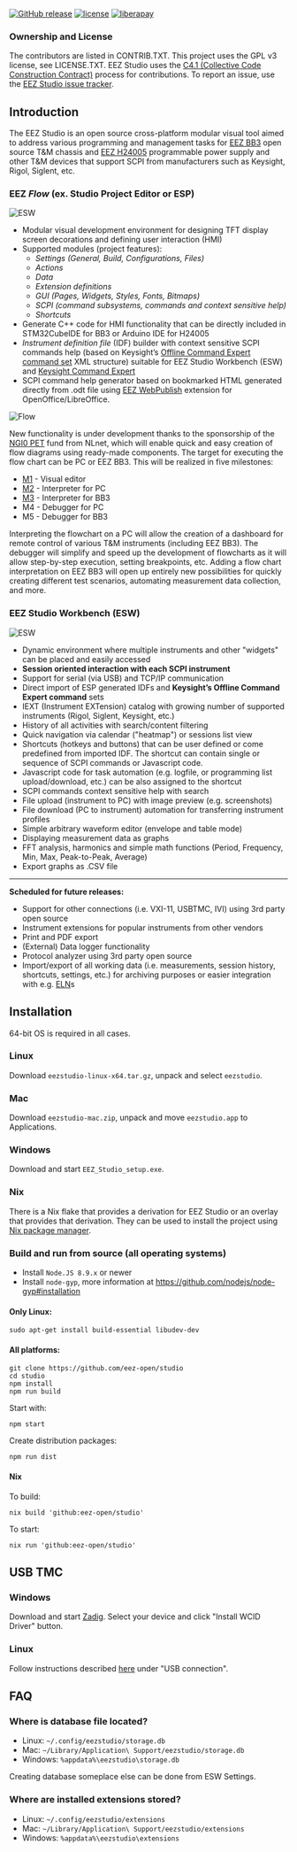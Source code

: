 [![GitHub release](https://img.shields.io/github/release/eez-open/studio.svg)](https://github.com/eez-open/studio/releases) [![license](https://img.shields.io/github/license/eez-open/studio.svg)](https://github.com/eez-open/studio/blob/master/LICENSE.TXT) [![liberapay](https://img.shields.io/liberapay/receives/eez-open.svg?logo=liberapay)](https://liberapay.com/eez-open/donate)

### Ownership and License

The contributors are listed in CONTRIB.TXT. This project uses the GPL v3 license, see LICENSE.TXT.
EEZ Studio uses the [C4.1 (Collective Code Construction Contract)](http://rfc.zeromq.org/spec:22) process for contributions.
To report an issue, use the [EEZ Studio issue tracker](https://github.com/eez-open/studio/issues).

## Introduction

The EEZ Studio is an open source cross-platform modular visual tool aimed to address various programming and management tasks for [EEZ BB3](https://github.com/eez-open/modular-psu) open source T&M chassis and [EEZ H24005](https://github.com/eez-open/psu-hw) programmable power supply and other T&M devices that support SCPI from manufacturers such as Keysight, Rigol, Siglent, etc.

### EEZ _Flow_ (ex. Studio Project Editor or ESP)

![ESW](images/esp_intro.png)

-   Modular visual development environment for designing TFT display screen decorations and defining user interaction (HMI)
-   Supported modules (project features):
    -   _Settings (General, Build, Configurations, Files)_
    -   _Actions_
    -   _Data_
    -   _Extension definitions_
    -   _GUI (Pages, Widgets, Styles, Fonts, Bitmaps)_
    -   _SCPI (command subsystems, commands and context sensitive help)_
    -   _Shortcuts_
-   Generate C++ code for HMI functionality that can be directly included in STM32CubeIDE for BB3 or Arduino IDE for H24005
-   _Instrument definition file_ (IDF) builder with context sensitive SCPI commands help (based on Keysight’s [Offline Command Expert command set](https://www.keysight.com/main/software.jspx?cc=US&lc=eng&ckey=2333687&nid=-11143.0.00&id=2333687) XML structure) suitable for EEZ Studio Workbench (ESW) and [Keysight Command Expert](https://www.keysight.com/en/pd-2036130/command-expert)
-   SCPI command help generator based on bookmarked HTML generated directly from .odt file using [EEZ WebPublish](https://github.com/eez-open/WebPublish) extension for OpenOffice/LibreOffice.

![Flow](images/EEZ_Flow_M1_intro.png)

New functionality is under development thanks to the sponsorship of the [NGI0 PET](https://nlnet.nl/project/EEZ-DIB/) fund from NLnet, which will enable quick and easy creation of flow diagrams using ready-made components. The target for executing the flow chart can be PC or EEZ BB3. This will be realized in five milestones:
* [M1](https://github.com/eez-open/studio/issues/102) - Visual editor
* [M2](https://github.com/eez-open/studio/issues/103) - Interpreter for PC
* [M3](https://github.com/eez-open/studio/issues/104) - Interpreter for BB3
* M4 - Debugger for PC
* M5 - Debugger for BB3

Interpreting the flowchart on a PC will allow the creation of a dashboard for remote control of various T&M instruments (including EEZ BB3). The debugger will simplify and speed up the development of flowcharts as it will allow step-by-step execution, setting breakpoints, etc.
Adding a flow chart interpretation on EEZ BB3 will open up entirely new possibilities for quickly creating different test scenarios, automating measurement data collection, and more.

### EEZ Studio Workbench (ESW)

![ESW](images/esw_intro.png)

-   Dynamic environment where multiple instruments and other "widgets" can be placed and easily accessed
-   **Session oriented interaction with each SCPI instrument**
-   Support for serial (via USB) and TCP/IP communication
-   Direct import of ESP generated IDFs and **Keysight’s Offline Command Expert command** sets
-   IEXT (Instrument EXTension) catalog with growing number of supported instruments (Rigol, Siglent, Keysight, etc.)
-   History of all activities with search/content filtering
-   Quick navigation via calendar ("heatmap") or sessions list view
-   Shortcuts (hotkeys and buttons) that can be user defined or come predefined from imported IDF. The shortcut can contain single or sequence of SCPI commands or Javascript code.
-   Javascript code for task automation (e.g. logfile, or programming list upload/download, etc.) can be also assigned to the shortcut
-   SCPI commands context sensitive help with search
-   File upload (instrument to PC) with image preview (e.g. screenshots)
-   File download (PC to instrument) automation for transferring instrument profiles
-   Simple arbitrary waveform editor (envelope and table mode)
-   Displaying measurement data as graphs
-   FFT analysis, harmonics and simple math functions (Period, Frequency, Min, Max, Peak-to-Peak, Average)
-   Export graphs as .CSV file

---

**Scheduled for future releases:**

-   Support for other connections (i.e. VXI-11, USBTMC, IVI) using 3rd party open source
-   Instrument extensions for popular instruments from other vendors
-   Print and PDF export
-   (External) Data logger functionality
-   Protocol analyzer using 3rd party open source
-   Import/export of all working data (i.e. measurements, session history, shortcuts, settings, etc.) for archiving purposes or easier integration with e.g. [ELN](https://en.wikipedia.org/wiki/Electronic_lab_notebook)s

## Installation

64-bit OS is required in all cases.

### Linux

Download `eezstudio-linux-x64.tar.gz`, unpack and select `eezstudio`.

### Mac

Download `eezstudio-mac.zip`, unpack and move `eezstudio.app` to Applications.

### Windows

Download and start `EEZ_Studio_setup.exe`.

### Nix
There is a Nix flake that provides a derivation for EEZ Studio or an overlay
that provides that derivation. They can be used to install the project using
[Nix package manager](https://nixos.org/).

### Build and run from source (all operating systems)

-   Install `Node.JS 8.9.x` or newer
-   Install `node-gyp`, more information at https://github.com/nodejs/node-gyp#installation

#### Only Linux:

```
sudo apt-get install build-essential libudev-dev
```

#### All platforms:

```
git clone https://github.com/eez-open/studio
cd studio
npm install
npm run build
```

Start with:

```
npm start
```

Create distribution packages:

```
npm run dist
```

#### Nix
To build:
```
nix build 'github:eez-open/studio'
```

To start:
```
nix run 'github:eez-open/studio'
```

## USB TMC

### Windows

Download and start [Zadig](http://zadig.akeo.ie/). Select your device and click "Install WCID Driver" button.

### Linux

Follow instructions described [here](https://www.teuniz.net/DSRemote/) under "USB connection".

## FAQ

### Where is database file located?

-   Linux: `~/.config/eezstudio/storage.db`
-   Mac: `~/Library/Application\ Support/eezstudio/storage.db`
-   Windows: `%appdata%\eezstudio\storage.db`

Creating database someplace else can be done from ESW Settings.

### Where are installed extensions stored?

-   Linux: `~/.config/eezstudio/extensions`
-   Mac: `~/Library/Application\ Support/eezstudio/extensions`
-   Windows: `%appdata%\eezstudio\extensions`
